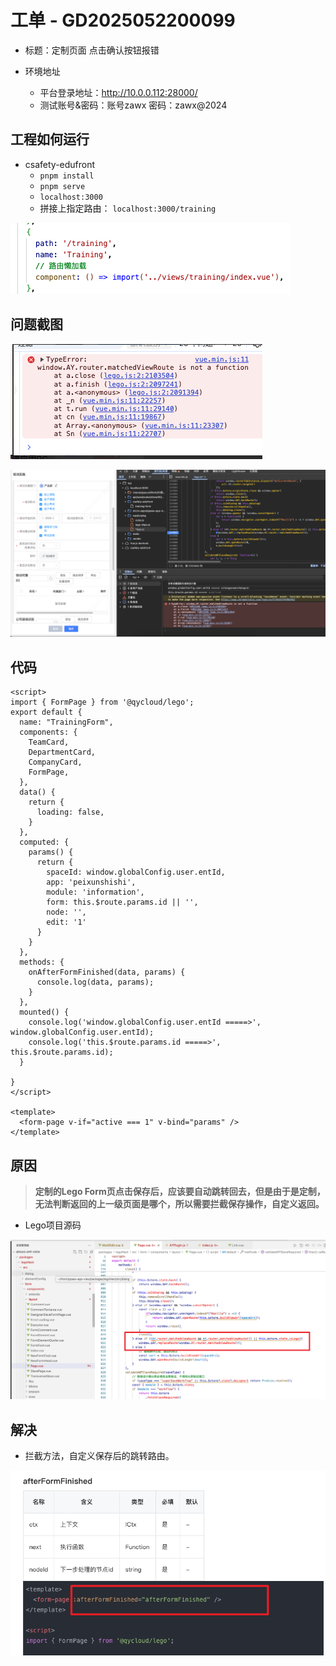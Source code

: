 

# 工单 - GD2025052200099

* 标题：定制页面 点击确认按钮报错

* 环境地址
    * 平台登录地址：http://10.0.0.112:28000/
    * 测试账号&密码：账号zawx 密码：zawx@2024



## 工程如何运行

* csafety-edufront
    * `pnpm install`
    * `pnpm serve`
    * `localhost:3000`
    * 拼接上指定路由： `localhost:3000/training`

![](images/006.png)



## 问题截图

![](images/003.png)

![](images/001.png)



## 代码

```vue
<script>
import { FormPage } from '@qycloud/lego';
export default {
  name: "TrainingForm",
  components: {
    TeamCard,
    DepartmentCard,
    CompanyCard,
    FormPage,
  },
  data() {
    return {
      loading: false,
    }
  },
  computed: {
    params() {
      return {
        spaceId: window.globalConfig.user.entId,
        app: 'peixunshishi',
        module: 'information',
        form: this.$route.params.id || '',
        node: '',
        edit: '1'
      }
    }
  },
  methods: {
    onAfterFormFinished(data, params) {
      console.log(data, params);
    }
  },
  mounted() {
    console.log('window.globalConfig.user.entId =====>', window.globalConfig.user.entId);
    console.log('this.$route.params.id =====>', this.$route.params.id);
  }

}
</script>

<template>
  <form-page v-if="active === 1" v-bind="params" />
</template>
```



## 原因

>  **定制的Lego Form页点击保存后，应该要自动跳转回去，但是由于是定制，无法判断返回的上一级页面是哪个，所以需要拦截保存操作，自定义返回。**

* Lego项目源码

![](images/004.png)



## 解决

* 拦截方法，自定义保存后的跳转路由。

![](images/005.png)













